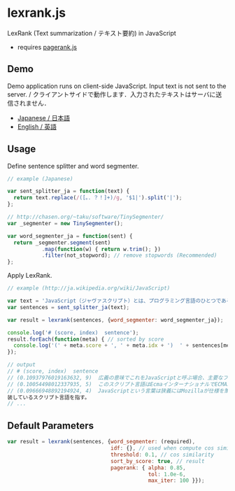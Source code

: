 # lexrank.js

LexRank (Text summarization / テキスト要約) in JavaScript

- requires [pagerank.js](https://github.com/iinm/pagerank.js)

## Demo

Demo application runs on client-side JavaScript. Input text is not sent to the server.
/ クライアントサイドで動作します．入力されたテキストはサーバに送信されません．

- <a href="http://iinm.github.io/lexrank.js/" target="_blank">Japanese / 日本語</a>
- <a href="http://iinm.github.io/lexrank.js/index_en.html" target="_blank">English / 英語</a>

## Usage

Define sentence splitter and word segmenter.

```javascript
// example (Japanese)

var sent_splitter_ja = function(text) {
  return text.replace(/([。．？！]+)/g, '$1|').split('|');
};

// http://chasen.org/~taku/software/TinySegmenter/
var _segmenter = new TinySegmenter();

var word_segmenter_ja = function(sent) {
  return _segmenter.segment(sent)
           .map(function(w) { return w.trim(); })
           .filter(not_stopword); // remove stopwords (Recommended)
};
```

Apply LexRank.

```javascript
// example (http://ja.wikipedia.org/wiki/JavaScript)

var text = 'JavaScript（ジャヴァスクリプト）とは、プログラミング言語のひとつである。Javaと名前が似ているが、...';
var sentences = sent_splitter_ja(text);

var result = lexrank(sentences, {word_segmenter: word_segmenter_ja});

console.log('# (score, index)  sentence');
result.forEach(function(meta) { // sorted by score
  console.log('(' + meta.score + ', ' + meta.idx + ')  ' + sentences[meta.idx]);
});

// output
// # (score, index)  sentence
// (0.10937976019163632, 9)  広義の意味でこれをJavaScriptと呼ぶ場合、主要なブラウザが実装しているスクリプト言語はマイクロソフトやGoogle, Appleの実装も含めてJavaScriptである。
// (0.10054498012337935, 5)  このスクリプト言語はEcmaインターナショナルでECMAScript (ECMA-262) として標準化されており、多くのWebブラウザー等はこの標準化されたECMAScriptを実装している。
// (0.09666948892194924, 4)  JavaScriptという言葉は狭義にはMozillaが仕様を策定し実
装しているスクリプト言語を指す。
// ...
```

## Default Parameters

```javascript
var result = lexrank(sentences, {word_segmenter: (required),
                                 idf: {}, // used when compute cos similarity
                                 threshold: 0.1, // cos similarity
                                 sort_by_score: true, // result
                                 pagerank: { alpha: 0.85,
                                             tol: 1.0e-6,
                                             max_iter: 100 }});
```
